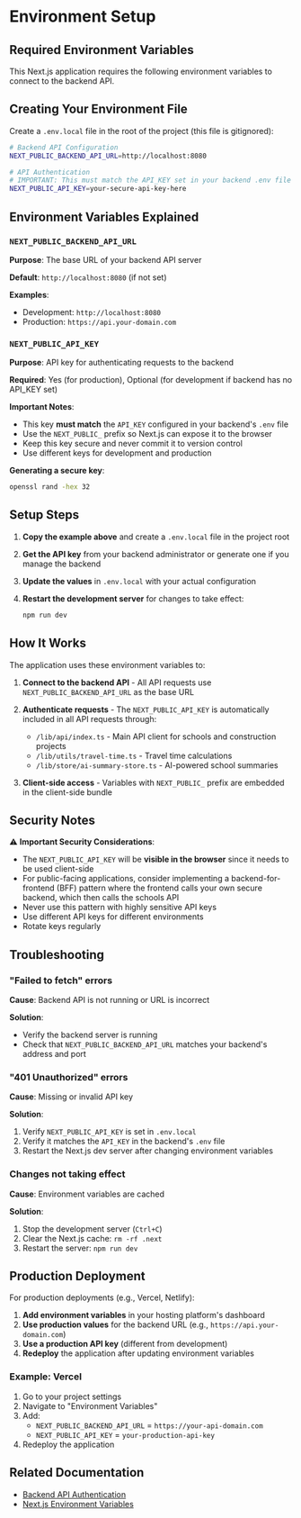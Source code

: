 # Environment Setup

## Required Environment Variables

This Next.js application requires the following environment variables to connect to the backend API.

## Creating Your Environment File

Create a `.env.local` file in the root of the project (this file is gitignored):

```bash
# Backend API Configuration
NEXT_PUBLIC_BACKEND_API_URL=http://localhost:8080

# API Authentication
# IMPORTANT: This must match the API_KEY set in your backend .env file
NEXT_PUBLIC_API_KEY=your-secure-api-key-here
```

## Environment Variables Explained

### `NEXT_PUBLIC_BACKEND_API_URL`

**Purpose**: The base URL of your backend API server

**Default**: `http://localhost:8080` (if not set)

**Examples**:
- Development: `http://localhost:8080`
- Production: `https://api.your-domain.com`

### `NEXT_PUBLIC_API_KEY`

**Purpose**: API key for authenticating requests to the backend

**Required**: Yes (for production), Optional (for development if backend has no API_KEY set)

**Important Notes**:
- This key **must match** the `API_KEY` configured in your backend's `.env` file
- Use the `NEXT_PUBLIC_` prefix so Next.js can expose it to the browser
- Keep this key secure and never commit it to version control
- Use different keys for development and production

**Generating a secure key**:
```bash
openssl rand -hex 32
```

## Setup Steps

1. **Copy the example above** and create a `.env.local` file in the project root

2. **Get the API key** from your backend administrator or generate one if you manage the backend

3. **Update the values** in `.env.local` with your actual configuration

4. **Restart the development server** for changes to take effect:
   ```bash
   npm run dev
   ```

## How It Works

The application uses these environment variables to:

1. **Connect to the backend API** - All API requests use `NEXT_PUBLIC_BACKEND_API_URL` as the base URL

2. **Authenticate requests** - The `NEXT_PUBLIC_API_KEY` is automatically included in all API requests through:
   - `/lib/api/index.ts` - Main API client for schools and construction projects
   - `/lib/utils/travel-time.ts` - Travel time calculations
   - `/lib/store/ai-summary-store.ts` - AI-powered school summaries

3. **Client-side access** - Variables with `NEXT_PUBLIC_` prefix are embedded in the client-side bundle

## Security Notes

⚠️ **Important Security Considerations**:

- The `NEXT_PUBLIC_API_KEY` will be **visible in the browser** since it needs to be used client-side
- For public-facing applications, consider implementing a backend-for-frontend (BFF) pattern where the frontend calls your own secure backend, which then calls the schools API
- Never use this pattern with highly sensitive API keys
- Use different API keys for different environments
- Rotate keys regularly

## Troubleshooting

### "Failed to fetch" errors

**Cause**: Backend API is not running or URL is incorrect

**Solution**: 
- Verify the backend server is running
- Check that `NEXT_PUBLIC_BACKEND_API_URL` matches your backend's address and port

### "401 Unauthorized" errors

**Cause**: Missing or invalid API key

**Solution**:
1. Verify `NEXT_PUBLIC_API_KEY` is set in `.env.local`
2. Verify it matches the `API_KEY` in the backend's `.env` file
3. Restart the Next.js dev server after changing environment variables

### Changes not taking effect

**Cause**: Environment variables are cached

**Solution**:
1. Stop the development server (`Ctrl+C`)
2. Clear the Next.js cache: `rm -rf .next`
3. Restart the server: `npm run dev`

## Production Deployment

For production deployments (e.g., Vercel, Netlify):

1. **Add environment variables** in your hosting platform's dashboard
2. **Use production values** for the backend URL (e.g., `https://api.your-domain.com`)
3. **Use a production API key** (different from development)
4. **Redeploy** the application after updating environment variables

### Example: Vercel

1. Go to your project settings
2. Navigate to "Environment Variables"
3. Add:
   - `NEXT_PUBLIC_BACKEND_API_URL` = `https://your-api-domain.com`
   - `NEXT_PUBLIC_API_KEY` = `your-production-api-key`
4. Redeploy the application

## Related Documentation

- [Backend API Authentication](/path/to/backend/API_AUTH.md)
- [Next.js Environment Variables](https://nextjs.org/docs/basic-features/environment-variables)

